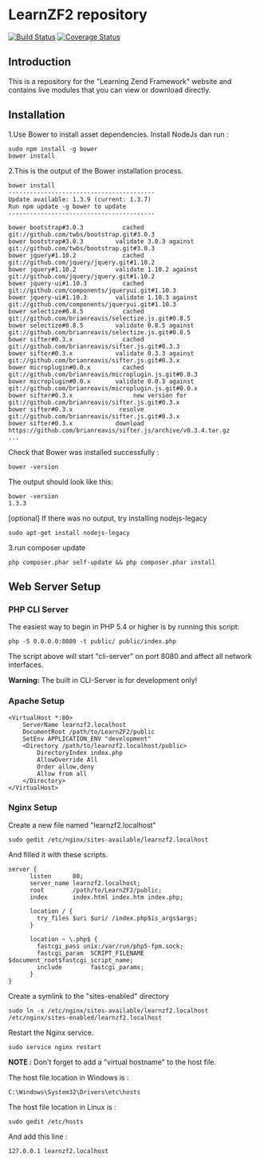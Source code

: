 LearnZF2 repository
===================

[![Build Status](https://secure.travis-ci.org/sitrunlab/LearnZF2.png?branch=develop)](http://travis-ci.org/sitrunlab/LearnZF2)
[![Coverage Status](https://coveralls.io/repos/sitrunlab/LearnZF2/badge.png?branch=develop)](https://coveralls.io/r/sitrunlab/LearnZF2)

Introduction
------------
This is a repository for the "Learning Zend Framework" website and contains live modules that you can view or download directly.


Installation
------------
 1.Use Bower to install asset dependencies. Install NodeJs dan run :

```
sudo npm install -g bower
bower install
```

 2.This is the output of the Bower installation process.

```
bower install
-----------------------------------------
Update available: 1.3.9 (current: 1.3.7)
Run npm update -g bower to update
-----------------------------------------

bower bootstrap#3.0.3           cached git://github.com/twbs/bootstrap.git#3.0.3
bower bootstrap#3.0.3         validate 3.0.3 against git://github.com/twbs/bootstrap.git#3.0.3
bower jquery#1.10.2             cached git://github.com/jquery/jquery.git#1.10.2
bower jquery#1.10.2           validate 1.10.2 against git://github.com/jquery/jquery.git#1.10.2
bower jquery-ui#1.10.3          cached git://github.com/components/jqueryui.git#1.10.3
bower jquery-ui#1.10.3        validate 1.10.3 against git://github.com/components/jqueryui.git#1.10.3
bower selectize#0.8.5           cached git://github.com/brianreavis/selectize.js.git#0.8.5
bower selectize#0.8.5         validate 0.8.5 against git://github.com/brianreavis/selectize.js.git#0.8.5
bower sifter#0.3.x              cached git://github.com/brianreavis/sifter.js.git#0.3.3
bower sifter#0.3.x            validate 0.3.3 against git://github.com/brianreavis/sifter.js.git#0.3.x
bower microplugin#0.0.x         cached git://github.com/brianreavis/microplugin.js.git#0.0.3
bower microplugin#0.0.x       validate 0.0.3 against git://github.com/brianreavis/microplugin.js.git#0.0.x
bower sifter#0.3.x                 new version for git://github.com/brianreavis/sifter.js.git#0.3.x
bower sifter#0.3.x             resolve git://github.com/brianreavis/sifter.js.git#0.3.x
bower sifter#0.3.x            download https://github.com/brianreavis/sifter.js/archive/v0.3.4.tar.gz
...
```

Check that Bower was installed successfully :

```
bower -version
```

The output should look like this:

```
bower -version
1.3.3
```

[optional] If there was no output, try installing nodejs-legacy

```
sudo apt-get install nodejs-legacy
```

 3.run composer update

```
php composer.phar self-update && php composer.phar install
```

Web Server Setup
----------------

### PHP CLI Server

The easiest way to begin in PHP 5.4 or higher is by running this script:

    php -S 0.0.0.0:8080 -t public/ public/index.php

The script above will start "cli-server" on port 8080 and affect all network interfaces.

**Warning:** The built in CLI-Server is for development only!

### Apache Setup

    <VirtualHost *:80>
        ServerName learnzf2.localhost
        DocumentRoot /path/to/LearnZF2/public
        SetEnv APPLICATION_ENV "development"
        <Directory /path/to/learnzf2.localhost/public>
            DirectoryIndex index.php
            AllowOverride All
            Order allow,deny
            Allow from all
        </Directory>
    </VirtualHost>

### Nginx Setup

Create a new file named "learnzf2.localhost"

    sudo gedit /etc/nginx/sites-available/learnzf2.localhost

And filled it with these scripts.

    server {
          listen      80;
          server_name learnzf2.localhost;
          root        /path/to/LearnZF2/public;
          index       index.html index.htm index.php;

          location / {
            try_files $uri $uri/ /index.php$is_args$args;
          }

          location ~ \.php$ {
            fastcgi_pass unix:/var/run/php5-fpm.sock;
            fastcgi_param  SCRIPT_FILENAME $document_root$fastcgi_script_name;
            include        fastcgi_params;
          }
    }

Create a symlink to the "sites-enabled" directory

    sudo ln -s /etc/nginx/sites-available/learnzf2.localhost /etc/nginx/sites-enabled/learnzf2.localhost

Restart the Nginx service.

    sudo service nginx restart


**NOTE :**
Don't forget to add a "virtual hostname" to the host file.

The host file location in Windows is :

    C:\Windows\System32\Drivers\etc\hosts


The host file location in Linux is :

    sudo gedit /etc/hosts


And add this line :

    127.0.0.1 learnzf2.localhost
